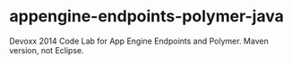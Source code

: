 appengine-endpoints-polymer-java
================================

Devoxx 2014 Code Lab for App Engine Endpoints and Polymer. Maven version, not Eclipse.
